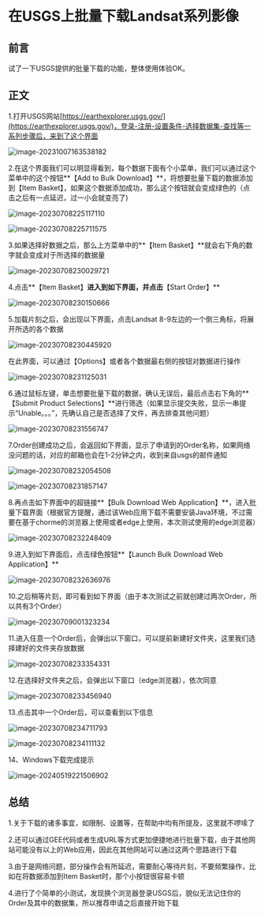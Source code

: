 # 在USGS上批量下载Landsat系列影像

## 前言

试了一下USGS提供的批量下载的功能，整体使用体验OK。

## 正文

1.打开USGS网站[https://earthexplorer.usgs.gov/](https://earthexplorer.usgs.gov/)，登录-注册-设置条件-选择数据集-查找等一系列步骤后，来到了这个界面

![image-20231007163538182](https://cdn.jsdelivr.net/gh/zbhgis/BlogImg@main/blog/202506262301785.png)

2.在这个界面我们可以明显得看到，每个数据下面有个小菜单，我们可以通过这个菜单中的这个按钮**【Add  to Bulk Download】**，将想要批量下载的数据添加到【Item Basket】，如果这个数据添加成功，那么这个按钮就会变成绿色的（点击之后有一点延迟，过一小会就变亮了)

![image-20230708225117110](https://cdn.jsdelivr.net/gh/zbhgis/BlogImg@main/blog/202506262302958.png)

![image-20230708225711575](https://cdn.jsdelivr.net/gh/zbhgis/BlogImg@main/blog/202506262302126.png)

3.如果选择好数据之后，那么上方菜单中的**【Item Basket】**就会右下角的数字就会变成对于所选择的数据量

![image-20230708230029721](https://cdn.jsdelivr.net/gh/zbhgis/BlogImg@main/blog/202506262302325.png)

4.点击**【Item Basket】**进入到如下界面，并点击**【Start Order】**

![image-20230708230150666](https://cdn.jsdelivr.net/gh/zbhgis/BlogImg@main/blog/202506262303007.png)

5.加载片刻之后，会出现以下界面，点击Landsat 8-9左边的一个倒三角标，将展开所选的各个数据

![image-20230708230445920](https://cdn.jsdelivr.net/gh/zbhgis/BlogImg@main/blog/202506262303838.png)

在此界面，可以通过【Options】或者各个数据最右侧的按钮对数据进行操作

![image-20230708231125031](https://cdn.jsdelivr.net/gh/zbhgis/BlogImg@main/blog/202506262303082.png)

6.通过鼠标左键，单击想要批量下载的数据，确认无误后，最后点击右下角的**【Submit Product Selections】**进行筛选（如果显示提交失败，显示一串提示“Unable。。。”，先确认自己是否选择了文件，再去排查其他问题）

![image-20230708231556747](https://cdn.jsdelivr.net/gh/zbhgis/BlogImg@main/blog/202506262303422.png)

7.Order创建成功之后，会返回如下界面，显示了申请到的Order名称，如果网络没问题的话，对应的邮箱也会在1-2分钟之内，收到来自usgs的邮件通知

![image-20230708232054508](https://cdn.jsdelivr.net/gh/zbhgis/BlogImg@main/blog/202506262303112.png)

![image-20230708231857147](https://cdn.jsdelivr.net/gh/zbhgis/BlogImg@main/blog/202506262303373.png)

8.再点击如下界面中的超链接**【Bulk Download Web Application】**，进入批量下载界面（根据官方提醒，通过该Web应用下载不需要安装Java环境，不过需要在基于chorme的浏览器上使用或者edge上使用，本次测试使用的edge浏览器）

![image-20230708232248409](https://cdn.jsdelivr.net/gh/zbhgis/BlogImg@main/blog/202506262303040.png)

9.进入到如下界面后，点击绿色按钮**【Launch Bulk Download Web Application】**

![image-20230708232636976](https://cdn.jsdelivr.net/gh/zbhgis/BlogImg@main/blog/202506262304993.png)

10.之后稍等片刻，即可看到如下界面（由于本次测试之前就创建过两次Order，所以共有3个Order）

![image-20230709001323234](https://cdn.jsdelivr.net/gh/zbhgis/BlogImg@main/blog/202506262304232.png)

11.进入任意一个Order后，会弹出以下窗口，可以提前新建好文件夹，这里我们选择建好的文件夹存放数据

![image-20230708233354331](https://cdn.jsdelivr.net/gh/zbhgis/BlogImg@main/blog/202506262304832.png)

12.在选择好文件夹之后，会弹出以下窗口（edge浏览器），依次同意

![image-20230708233456940](https://cdn.jsdelivr.net/gh/zbhgis/BlogImg@main/blog/202506262304769.png)

13.点击其中一个Order后，可以查看到以下信息

![image-20230708234711793](https://cdn.jsdelivr.net/gh/zbhgis/BlogImg@main/blog/202506262304351.png)

![image-20230708234111132](https://cdn.jsdelivr.net/gh/zbhgis/BlogImg@main/blog/202506262307928.png)

14、Windows下载完成提示

![image-20240519221506902](https://cdn.jsdelivr.net/gh/zbhgis/BlogImg@main/blog/202506262304298.png)

## **总结**

1.关于下载的诸多事宜，如限制、设置等，在帮助中均有所提及，这里就不啰嗦了

2.还可以通过GEE代码或者生成URL等方式更加便捷地进行批量下载，由于其他网站可能没有以上的Web应用，因此在其他网站可以通过这两个思路进行下载

3.由于是网络问题，部分操作会有所延迟，需要耐心等待片刻，不要频繁操作，比如在将数据添加到Item Basket时，那个小按钮很容易卡顿

4.进行了个简单的小测试，发现换个浏览器登录USGS后，貌似无法记住你的Order及其中的数据集，所以推荐申请之后直接开始下载

<!-- ##{"timestamp":1696629600}## -->